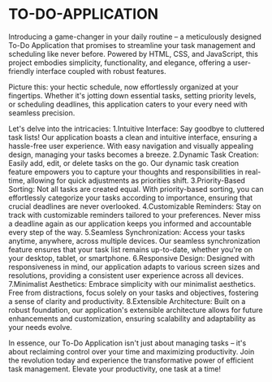 # TO-DO-APPLICATION
Introducing a game-changer in your daily routine – a meticulously designed To-Do Application that promises to streamline your task management and scheduling like never before. Powered by HTML, CSS, and JavaScript, this project embodies simplicity, functionality, and elegance, offering a user-friendly interface coupled with robust features.

Picture this: your hectic schedule, now effortlessly organized at your fingertips. Whether it's jotting down essential tasks, setting priority levels, or scheduling deadlines, this application caters to your every need with seamless precision.

Let's delve into the intricacies:
1.Intuitive Interface: Say goodbye to cluttered task lists! Our application boasts a clean and intuitive interface, ensuring a hassle-free user experience. With easy navigation and visually appealing design, managing your tasks becomes a breeze.
2.Dynamic Task Creation: Easily add, edit, or delete tasks on the go. Our dynamic task creation feature empowers you to capture your thoughts and responsibilities in real-time, allowing for quick adjustments as priorities shift.
3.Priority-Based Sorting: Not all tasks are created equal. With priority-based sorting, you can effortlessly categorize your tasks according to importance, ensuring that crucial deadlines are never overlooked.
4.Customizable Reminders: Stay on track with customizable reminders tailored to your preferences. Never miss a deadline again as our application keeps you informed and accountable every step of the way.
5.Seamless Synchronization: Access your tasks anytime, anywhere, across multiple devices. Our seamless synchronization feature ensures that your task list remains up-to-date, whether you're on your desktop, tablet, or smartphone.
6.Responsive Design: Designed with responsiveness in mind, our application adapts to various screen sizes and resolutions, providing a consistent user experience across all devices.
7.Minimalist Aesthetics: Embrace simplicity with our minimalist aesthetics. Free from distractions, focus solely on your tasks and objectives, fostering a sense of clarity and productivity.
8.Extensible Architecture: Built on a robust foundation, our application's extensible architecture allows for future enhancements and customization, ensuring scalability and adaptability as your needs evolve.

In essence, our To-Do Application isn't just about managing tasks – it's about reclaiming control over your time and maximizing productivity. Join the revolution today and experience the transformative power of efficient task management. Elevate your productivity, one task at a time!
